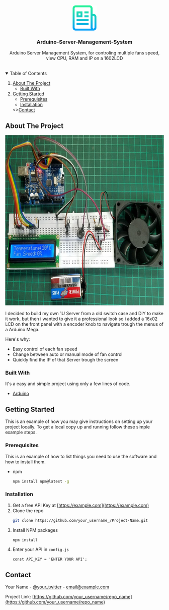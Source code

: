 <!-- PROJECT LOGO -->
<br />
<p align="center">
  <a href="https://github.com/ti-dragonns/Arduino-Server-Management-System">
    <img src="images/logo.png" alt="Logo" width="80" height="80">
  </a>

  <h3 align="center">Arduino-Server-Management-System</h3>

  <p align="center">
    Arduino Server Management System, for controling multiple fans speed, view CPU, RAM and IP on a 1602LCD
    <br />
    <br />
  </p>
</p>

<!-- TABLE OF CONTENTS -->
<details open="open">
  <summary>Table of Contents</summary>
  <ol>
    <li>
      <a href="#about-the-project">About The Project</a>
      <ul>
        <li><a href="#built-with">Built With</a></li>
      </ul>
    </li>
    <li>
      <a href="#getting-started">Getting Started</a>
      <ul>
        <li><a href="#prerequisites">Prerequisites</a></li>
        <li><a href="#installation">Installation</a></li>
      </ul>
    </li>
    <><a href="#contact">Contact</a></>
  </ol>
</details>

<!-- ABOUT THE PROJECT -->

## About The Project

<a href="https://github.com/ti-dragonns/Arduino-Server-Management-System">
    <img src="images/example_demo.jpg" alt="example_demo" width="720" height="540">
  </a>

I decided to build my own 1U Server from a old switch case and DIY to make it work, but then i wanted to give it a professional look so i added a 16x02 LCD on the front panel with a encoder knob to navigate trough the menus of a Arduino Mega.

Here's why:

- Easy control of each fan speed
- Change between auto or manual mode of fan control
- Quickly find the IP of that Server trough the screen

### Built With

It's a easy and simple project using only a few lines of code.

- [Arduino](https://www.arduino.cc/)

<!-- GETTING STARTED -->

## Getting Started

This is an example of how you may give instructions on setting up your project locally.
To get a local copy up and running follow these simple example steps.

### Prerequisites

This is an example of how to list things you need to use the software and how to install them.

- npm
  ```sh
  npm install npm@latest -g
  ```

### Installation

1. Get a free API Key at [https://example.com](https://example.com)
2. Clone the repo
   ```sh
   git clone https://github.com/your_username_/Project-Name.git
   ```
3. Install NPM packages
   ```sh
   npm install
   ```
4. Enter your API in `config.js`
   ```JS
   const API_KEY = 'ENTER YOUR API';
   ```


<!-- CONTACT -->

## Contact

Your Name - [@your_twitter](https://twitter.com/your_username) - email@example.com

Project Link: [https://github.com/your_username/repo_name](https://github.com/your_username/repo_name)
